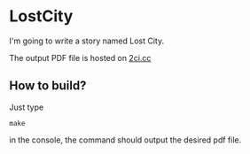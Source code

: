 # LostCity

I'm going to write a story named Lost City.

The output PDF file is hosted on [2ci.cc](http://2ci.cc/f/lostcity.pdf)


## How to build?
Just type
```
make
```
in the console, the command should output the desired pdf file.
